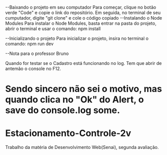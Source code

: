 --Baixando o projeto em seu computador
Para começar, clique no botão verde "Code" e copie o link do repositório. Em seguida, no terminal de seu cumputador, digite "git clone" e cole o código copiado
--Instalando o Node Modules
Para instalar o Node Modules, basta entrar na pasta do projeto, abrir o terminal e usar o comando: npm install

--Inicializando o projeto
Para inicializar o projeto, insira no terminal o comando: npm run dev

--Nota para o professor Bruno

Quando for testar se o Cadastro está funcionando no log. Tem que abrir de antemão o console no F12.

Sendo sincero não sei o motivo, mas quando clica no "Ok" do Alert, o save do console.log some.
=======
# Estacionamento-Controle-2v
Trabalho da matéria de Desenvolvimento Web(Senai), segunda avaliação.
